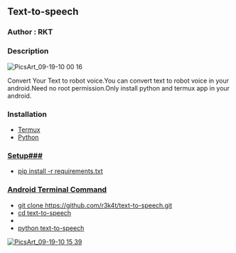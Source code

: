 <h2>Text-to-speech</h2>

### Author : RKT ###

### Description ###


![PicsArt_09-19-10 00 16](https://user-images.githubusercontent.com/69615463/93660843-e0081d80-fa74-11ea-9bd6-e80fb6d2b825.jpg)


Convert Your Text to robot voice.You can convert text to robot voice in your android.Need no root permission.Only install python and termux app in your android.

### Installation ###

<ul>
<li><a href="https://www.termux.com">Termux</li>
<li><a href="https://www.python.org">Python</li>
</ul>

### Setup###

<ul>
<li>pip install -r requirements.txt</li>
</ul>

### Android Terminal Command ###

<ul>
<li>git clone https://github.com/r3k4t/text-to-speech.git</li>
<li>cd text-to-speech</li>
<li></li>
<li>python text-to-speech</li>
</ul>

![PicsArt_09-19-10 15 39](https://user-images.githubusercontent.com/69615463/93660899-5efd5600-fa75-11ea-92eb-8542d8f4320f.jpg)
